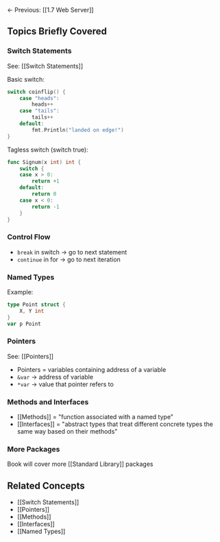 ← Previous: [[1.7 Web Server]]

## Topics Briefly Covered

### Switch Statements

See: [[Switch Statements]]

Basic switch:

```go
switch coinflip() {
    case "heads":
        heads++
    case "tails":
        tails++
    default:
        fmt.Println("landed on edge!")
}
```

Tagless switch (switch true):

```go
func Signum(x int) int {
    switch {
    case x > 0:
        return +1
    default:
        return 0
    case x < 0:
        return -1
    }
}
```

### Control Flow

- `break` in switch → go to next statement
- `continue` in for → go to next iteration

### Named Types

Example:

```go
type Point struct {
    X, Y int
}
var p Point
```

### Pointers

See: [[Pointers]]

- Pointers = variables containing address of a variable
- `&var` → address of variable
- `*var` → value that pointer refers to

### Methods and Interfaces

- [[Methods]] = "function associated with a named type"
- [[Interfaces]] = "abstract types that treat different concrete types the same way based on their methods"

### More Packages

Book will cover more [[Standard Library]] packages

## Related Concepts

- [[Switch Statements]]
- [[Pointers]]
- [[Methods]]
- [[Interfaces]]
- [[Named Types]]